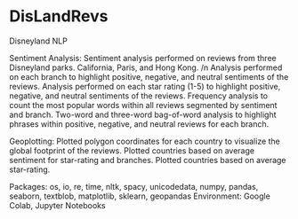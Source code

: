 # DisLandRevs
 Disneyland NLP

Sentiment Analysis:
Sentiment analysis performed on reviews from three Disneyland parks. California, Paris, and Hong Kong. /n
Analysis performed on each branch to highlight positive, negative, and neutral sentiments of the reviews.
Analysis performed on each star rating (1-5) to highlight positive, negative, and neutral sentiments of the reviews.
Frequency analysis to count the most popular words within all reviews segmented by sentiment and branch.
Two-word and three-word bag-of-word analysis to highlight phrases within positive, negative, and neutral reviews for each branch.  

Geoplotting:
Plotted polygon coordinates for each country to visualize the global footprint of the reviews. 
Plotted countries based on average sentiment for star-rating and branches.
Plotted countries based on average star-rating.

Packages: os, io, re, time, nltk, spacy, unicodedata, numpy, pandas, seaborn, textblob, matplotlib, sklearn, geopandas
Environment: Google Colab, Jupyter Notebooks
